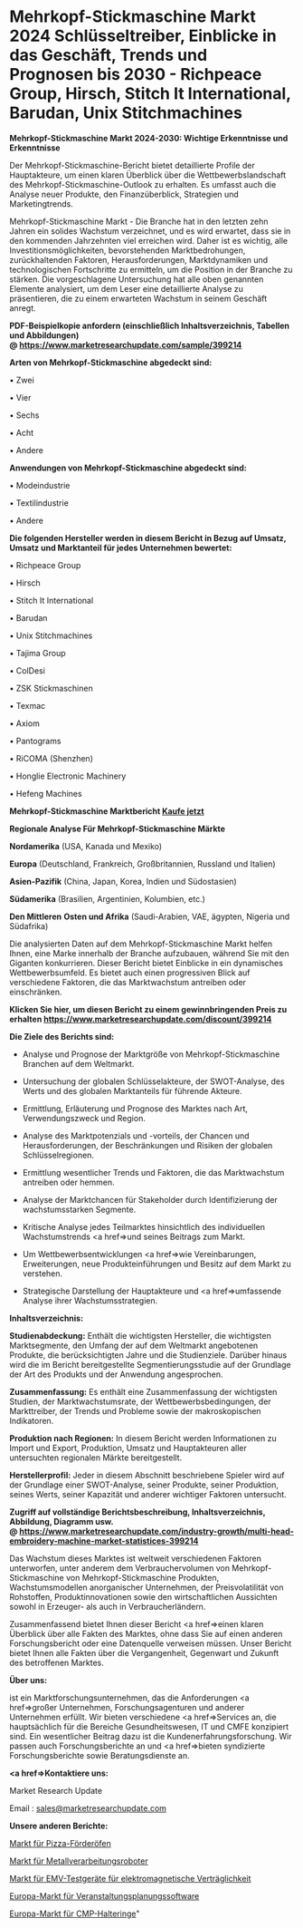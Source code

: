 # Mehrkopf-Stickmaschine Markt 2024 Schlüsseltreiber, Einblicke in das Geschäft, Trends und Prognosen bis 2030 - Richpeace Group, Hirsch, Stitch It International, Barudan, Unix Stitchmachines

<strong>Mehrkopf-Stickmaschine Markt 2024-2030: Wichtige Erkenntnisse und Erkenntnisse</strong>

Der Mehrkopf-Stickmaschine-Bericht bietet detaillierte Profile der Hauptakteure, um einen klaren Überblick über die Wettbewerbslandschaft des Mehrkopf-Stickmaschine-Outlook zu erhalten. Es umfasst auch die Analyse neuer Produkte, den Finanzüberblick, Strategien und Marketingtrends.

Mehrkopf-Stickmaschine Markt - Die Branche hat in den letzten zehn Jahren ein solides Wachstum verzeichnet, und es wird erwartet, dass sie in den kommenden Jahrzehnten viel erreichen wird. Daher ist es wichtig, alle Investitionsmöglichkeiten, bevorstehenden Marktbedrohungen, zurückhaltenden Faktoren, Herausforderungen, Marktdynamiken und technologischen Fortschritte zu ermitteln, um die Position in der Branche zu stärken. Die vorgeschlagene Untersuchung hat alle oben genannten Elemente analysiert, um dem Leser eine detaillierte Analyse zu präsentieren, die zu einem erwarteten Wachstum in seinem Geschäft anregt.

<strong><b>PDF-Beispielkopie anfordern (einschließlich Inhaltsverzeichnis, Tabellen und Abbildungen) @ </b></strong><strong><a href=https://www.marketresearchupdate.com/sample/399214><strong>https://www.marketresearchupdate.com/sample/399214</u></a></strong></strong>

<strong>Arten von Mehrkopf-Stickmaschine abgedeckt sind:</strong>

• Zwei

• Vier

• Sechs

• Acht

• Andere

<strong>Anwendungen von Mehrkopf-Stickmaschine abgedeckt sind:</strong>

• Modeindustrie

• Textilindustrie

• Andere

<strong>Die folgenden Hersteller werden in diesem Bericht in Bezug auf Umsatz, Umsatz und Marktanteil für jedes Unternehmen bewertet:</strong>

• Richpeace Group

• Hirsch

• Stitch It International

• Barudan

• Unix Stitchmachines

• Tajima Group

• ColDesi

• ZSK Stickmaschinen

• Texmac

• Axiom

• Pantograms

• RiCOMA (Shenzhen)

• Honglie Electronic Machinery

• Hefeng Machines

<strong>Mehrkopf-Stickmaschine Marktbericht <a href=https://www.marketresearchupdate.com/buynow/399214>Kaufe jetzt</a></strong>

<strong>Regionale Analyse Für Mehrkopf-Stickmaschine Märkte</strong>

<strong>Nordamerika</strong> (USA, Kanada und Mexiko)

<strong>Europa</strong> (Deutschland, Frankreich, Großbritannien, Russland und Italien)

<strong>Asien-Pazifik</strong> (China, Japan, Korea, Indien und Südostasien)

<strong>Südamerika</strong> (Brasilien, Argentinien, Kolumbien, etc.)

<strong>Den Mittleren</strong> <strong>Osten und Afrika</strong> (Saudi-Arabien, VAE, ägypten, Nigeria und Südafrika)

Die analysierten Daten auf dem Mehrkopf-Stickmaschine Markt helfen Ihnen, eine Marke innerhalb der Branche aufzubauen, während Sie mit den Giganten konkurrieren. Dieser Bericht bietet Einblicke in ein dynamisches Wettbewerbsumfeld. Es bietet auch einen progressiven Blick auf verschiedene Faktoren, die das Marktwachstum antreiben oder einschränken.

<strong>Klicken Sie hier, um diesen Bericht zu einem gewinnbringenden Preis zu erhalten
</strong><strong><a href=https://www.marketresearchupdate.com/discount/399214>https://www.marketresearchupdate.com/discount/399214</b></u></strong></a>

<strong>Die Ziele des Berichts sind:</strong>

- Analyse und Prognose der Marktgröße von Mehrkopf-Stickmaschine Branchen auf dem Weltmarkt.

- Untersuchung der globalen Schlüsselakteure, der SWOT-Analyse, des Werts und des globalen Marktanteils für führende Akteure.

- Ermittlung, Erläuterung und Prognose des Marktes nach Art, Verwendungszweck und Region.

- Analyse des Marktpotenzials und -vorteils, der Chancen und Herausforderungen, der Beschränkungen und Risiken der globalen Schlüsselregionen.

- Ermittlung wesentlicher Trends und Faktoren, die das Marktwachstum antreiben oder hemmen.

- Analyse der Marktchancen für Stakeholder durch Identifizierung der wachstumsstarken Segmente.

- Kritische Analyse jedes Teilmarktes hinsichtlich des individuellen Wachstumstrends <a href=>und</a> seines Beitrags zum Markt.

- Um Wettbewerbsentwicklungen <a href=>wie</a> Vereinbarungen, Erweiterungen, neue Produkteinführungen und Besitz auf dem Markt zu verstehen.

- Strategische Darstellung der Hauptakteure und <a href=>umfas</a>sende Analyse ihrer Wachstumsstrategien.

<strong>Inhaltsverzeichnis:</strong>

<strong>Studienabdeckung:</strong> Enthält die wichtigsten Hersteller, die wichtigsten Marktsegmente, den Umfang der auf dem Weltmarkt angebotenen Produkte, die berücksichtigten Jahre und die Studienziele. Darüber hinaus wird die im Bericht bereitgestellte Segmentierungsstudie auf der Grundlage der Art des Produkts und der Anwendung angesprochen.

<strong>Zusammenfassung:</strong> Es enthält eine Zusammenfassung der wichtigsten Studien, der Marktwachstumsrate, der Wettbewerbsbedingungen, der Markttreiber, der Trends und Probleme sowie der makroskopischen Indikatoren.

<strong>Produktion nach Regionen:</strong> In diesem Bericht werden Informationen zu Import und Export, Produktion, Umsatz und Hauptakteuren aller untersuchten regionalen Märkte bereitgestellt.

<strong>Herstellerprofil:</strong> Jeder in diesem Abschnitt beschriebene Spieler wird auf der Grundlage einer SWOT-Analyse, seiner Produkte, seiner Produktion, seines Werts, seiner Kapazität und anderer wichtiger Faktoren untersucht.

<strong><b>Zugriff auf vollständige Berichtsbeschreibung, Inhaltsverzeichnis, Abbildung, Diagramm usw. @ </b></strong><strong><a href=https://www.marketresearchupdate.com/industry-growth/multi-head-embroidery-machine-market-statistices-399214>https://www.marketresearchupdate.com/industry-growth/multi-head-embroidery-machine-market-statistices-399214</a></strong>

Das Wachstum dieses Marktes ist weltweit verschiedenen Faktoren unterworfen, unter anderem dem Verbrauchervolumen von Mehrkopf-Stickmaschine von Mehrkopf-Stickmaschine Produkten, Wachstumsmodellen anorganischer Unternehmen, der Preisvolatilität von Rohstoffen, Produktinnovationen sowie den wirtschaftlichen Aussichten sowohl in Erzeuger- als auch in Verbraucherländern.

Zusammenfassend bietet Ihnen dieser Bericht <a href=>einen</a> klaren Überblick über alle Fakten des Marktes, ohne dass Sie auf einen anderen Forschungsbericht oder eine Datenquelle verweisen müssen. Unser Bericht bietet Ihnen alle Fakten über die Vergangenheit, Gegenwart und Zukunft des betroffenen Marktes.

<strong>Über uns:</strong>

 ist ein Marktforschungsunternehmen, das die Anforderungen <a href=>großer</a> Unternehmen, Forschungsagenturen und anderer Unternehmen erfüllt. Wir bieten verschiedene <a href=>Services</a> an, die hauptsächlich für die Bereiche Gesundheitswesen, IT und CMFE konzipiert sind. Ein wesentlicher Beitrag dazu ist die Kundenerfahrungsforschung. Wir passen auch Forschungsberichte an und <a href=>bieten</a> syndizierte Forschungsberichte sowie Beratungsdienste an.

<strong><a href=>Kontaktiere uns:</a></strong>

Market Research Update

Email : sales@marketresearchupdate.com

<strong>Unsere anderen Berichte:</strong>

<a href=https://www.linkedin.com/pulse/pizza-conveyor-oven-market-analyzing-latest>Markt für Pizza-Förderöfen</a>

<a href=https://www.linkedin.com/pulse/metal-fabrication-robots-market-size-emerging>Markt für Metallverarbeitungsroboter</a>

<a href=https://www.linkedin.com/pulse/electromagnetic-compatibility-emc-test-equpment-market>Markt für EMV-Testgeräte für elektromagnetische Verträglichkeit</a>

<a href=https://www.linkedin.com/pulse/europe-event-planning-software-market-report>Europa-Markt für Veranstaltungsplanungssoftware</a>

<a href=https://www.linkedin.com/pulse/europe-cmp-retainer-ring-market-2023-pointing-capture>Europa-Markt für CMP-Halteringe</a>"
